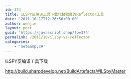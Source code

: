 ```yaml
---
id: 374
title: ILSPY反编译工具下载代替收费的Reflector工具
date: '2011-10-17T12:26:56+08:00'
author: wenjie
layout: post
guid: 'https://javascript.shop/?p=374'
permalink: /2011/10/ilspy-vs-reflector
categories:
    - 'net&amp;c#'
---
```


ILSPY反编译工具下载

<http://build.sharpdevelop.net/BuildArtefacts/#ILSpyMaster>